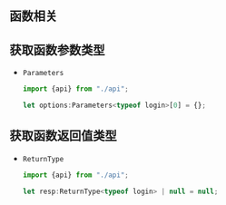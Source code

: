 ## 函数相关

## 获取函数参数类型

+ `Parameters`

  ```js
  import {api} from "./api";

  let options:Parameters<typeof login>[0] = {};
  ```


## 获取函数返回值类型

+ `ReturnType`

  ```js
  import {api} from "./api";

  let resp:ReturnType<typeof login> | null = null;
  ```

